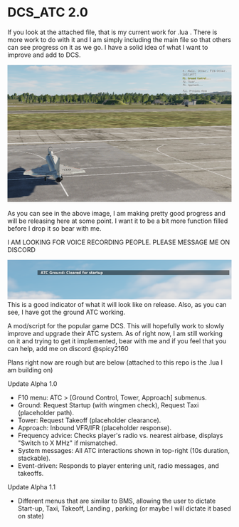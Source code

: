 # DCS_ATC 2.0

If you look at the attached file, that is my current work for .lua . There is more work to do with it and I am simply including the main file so that others can see progress on it as we go. I have a solid idea of what I want to improve and add to DCS.

![Test](test1.png)

As you can see in the above image, I am making pretty good progress and will be releasing here at some point. I want it to be a bit more function filled before I drop it so bear with me.

I AM LOOKING FOR VOICE RECORDING PEOPLE. PLEASE MESSAGE ME ON DISCORD

![fart](test2.png)
This is a good indicator of what it will look like on release. Also, as you can see, I have got the ground ATC working.

A mod/script for the popular game DCS. This will hopefully work to slowly improve and upgrade their ATC system. As of right now, I am still working on it and trying to get it implemented, bear with me and if you feel that you can help, add me on discord @spicy2160

Plans right now are rough but are below (attached to this repo is the .lua I am building on)

Update Alpha 1.0
- F10 menu: ATC > [Ground Control, Tower, Approach] submenus.
- Ground: Request Startup (with wingmen check), Request Taxi (placeholder path).
- Tower: Request Takeoff (placeholder clearance).
- Approach: Inbound VFR/IFR (placeholder response).
- Frequency advice: Checks player's radio vs. nearest airbase, displays "Switch to X MHz" if mismatched.
- System messages: All ATC interactions shown in top-right (10s duration, stackable).
- Event-driven: Responds to player entering unit, radio messages, and takeoffs.

Update Alpha 1.1
- Different menus that are similar to BMS, allowing the user to dictate Start-up, Taxi, Takeoff, Landing , parking (or maybe I will dictate it based on state)
